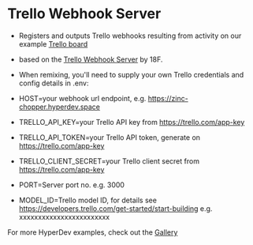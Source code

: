 # Trello Webhook Server

- Registers and outputs Trello webhooks resulting from activity on our example [Trello board](https://trello.com/invite/b/yq3o4Y1u/80930e588269335357e6d176f28496c7/hyperdev-trello-webhook-server-example)

- based on the [Trello Webhook Server](https://github.com/18F/trello-webhook-server) by 18F.

- When remixing, you'll need to supply your own Trello credentials and config details in .env:

- HOST=your webhook url endpoint, e.g. https://zinc-chopper.hyperdev.space

- TRELLO_API_KEY=your Trello API key from https://trello.com/app-key

- TRELLO_API_TOKEN=your Trello API token, generate on https://trello.com/app-key 

- TRELLO_CLIENT_SECRET=your Trello client secret from https://trello.com/app-key

- PORT=Server port no. e.g. 3000

- MODEL_ID=Trello model ID, for details see https://developers.trello.com/get-started/start-building e.g. xxxxxxxxxxxxxxxxxxxxxxxx

For more HyperDev examples, check out the [Gallery](https://cosmic-flower.hyperdev.space/)